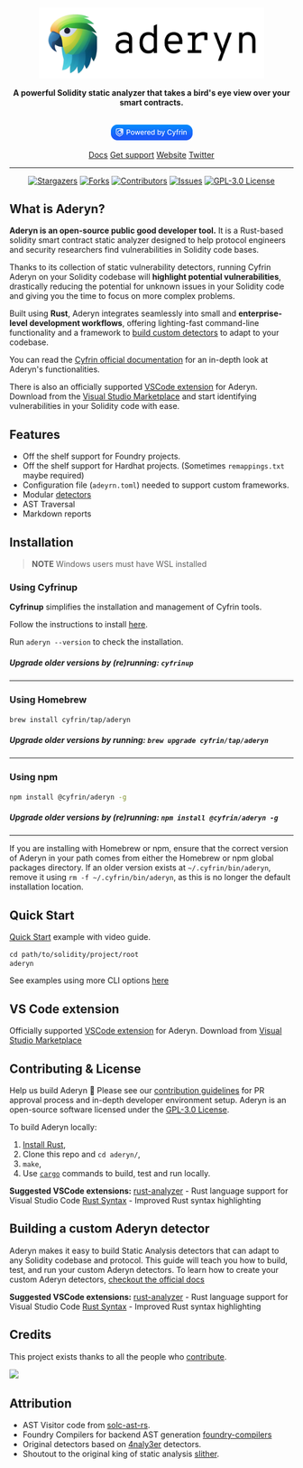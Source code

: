 <p align="center">
    <br />
    <a href="https://cyfrin.io/">
        <img src=".github/images/aderyn_logo.png" width="400" alt=""/></a>
    <br />
</p>
<p align="center"><strong>A powerful Solidity static analyzer that takes a bird's eye view over your smart contracts.
</strong></p>
<p align="center">
    <br />
    <a href="https://cyfrin.io/">
        <img src=".github/images/poweredbycyfrinblue.png" width="145" alt=""/></a>
    <br />
</p>

<p align="center">
<a href="https://cyfrin.gitbook.io/cyfrin-docs/aderyn-cli/readme">Docs</a>
<a href="https://discord.gg/cyfrin">Get support</a>
<a href="https://cyfrin.io">Website</a>
<a href="https://twitter.com/cyfrinaudits">Twitter</a>
<p>

---

<div align="center">

[![Stargazers][stars-shield]][stars-url] [![Forks][forks-shield]][forks-url]
[![Contributors][contributors-shield]][contributors-url]
[![Issues][issues-shield]][issues-url]
[![GPL-3.0 License][license-shield]][license-url]

</div>

## What is Aderyn?

**Aderyn is an open-source public good developer tool.** It is a Rust-based solidity smart contract static analyzer designed to help protocol engineers and security researchers find vulnerabilities in Solidity code bases.

Thanks to its collection of static vulnerability detectors, running Cyfrin Aderyn on your Solidity codebase will **highlight potential vulnerabilities**, drastically reducing the potential for unknown issues in your Solidity code and giving you the time to focus on more complex problems.

Built using **Rust**, Aderyn integrates seamlessly into small and **enterprise-level development workflows**, offering lighting-fast command-line functionality and a framework to [build custom detectors](https://cyfrin.gitbook.io/cyfrin-docs/aderyn-cli/detectors-quickstart) to adapt to your codebase.

You can read the [Cyfrin official documentation](https://cyfrin.gitbook.io/cyfrin-docs/aderyn-cli/readme) for an in-depth look at Aderyn's functionalities.

There is also an officially supported [VSCode extension](https://github.com/Cyfrin/vscode-aderyn/) for Aderyn. Download from the [Visual Studio Marketplace](https://marketplace.visualstudio.com/items?itemName=Cyfrin.aderyn&ssr=false#overview) and start identifying vulnerabilities in your Solidity code with ease.  

## Features

- Off the shelf support for Foundry projects.
- Off the shelf support for Hardhat projects. (Sometimes `remappings.txt` maybe required)
- Configuration file (`adeyrn.toml`) needed to support custom frameworks.
- Modular [detectors](./aderyn_core/src/detect/)
- AST Traversal
- Markdown reports

## Installation

> **NOTE** Windows users must have WSL installed

### Using Cyfrinup

**Cyfrinup** simplifies the installation and management of Cyfrin tools.

Follow the instructions to install [here](https://github.com/Cyfrin/up).

Run `aderyn --version` to check the installation.

##### Upgrade older versions by (re)running: `cyfrinup`

---

### Using Homebrew

```sh
brew install cyfrin/tap/aderyn
```

##### Upgrade older versions by running: `brew upgrade cyfrin/tap/aderyn`

---

### Using npm

```sh
npm install @cyfrin/aderyn -g
```

##### Upgrade older versions by (re)running: `npm install @cyfrin/aderyn -g`

---

If you are installing with Homebrew or npm, ensure that the correct version of Aderyn in your path comes from either the Homebrew or npm global packages directory. If an older version exists at `~/.cyfrin/bin/aderyn`, remove it using `rm -f ~/.cyfrin/bin/aderyn`, as this is no longer the default installation location.

## Quick Start

[Quick Start](https://cyfrin.gitbook.io/cyfrin-docs/aderyn-cli/quickstart) example with video guide.

```
cd path/to/solidity/project/root
aderyn
```

See examples using more CLI options [here](https://cyfrin.gitbook.io/cyfrin-docs/cli-options)

## VS Code extension

Officially supported [VSCode extension](https://github.com/Cyfrin/vscode-aderyn/) for Aderyn. 
Download from [Visual Studio Marketplace](https://marketplace.visualstudio.com/items?itemName=Cyfrin.aderyn&ssr=false#overview)

## Contributing & License

Help us build Aderyn 🦜 Please see our [contribution guidelines](./CONTRIBUTING.md) for PR approval process and in-depth developer environment setup.
Aderyn is an open-source software licensed under the [GPL-3.0 License](./LICENSE).

To build Aderyn locally:

1. [Install Rust](https://www.rust-lang.org/tools/install),
2. Clone this repo and `cd aderyn/`,
3. `make`,
4. Use [`cargo`](https://doc.rust-lang.org/cargo/getting-started/first-steps.html) commands to build, test and run locally.

**Suggested VSCode extensions:**
[rust-analyzer](https://marketplace.visualstudio.com/items?itemName=dustypomerleau.rust-syntax) - Rust language support for Visual Studio Code
[Rust Syntax](https://marketplace.visualstudio.com/items?itemName=dustypomerleau.rust-syntax) - Improved Rust syntax highlighting

## Building a custom Aderyn detector

Aderyn makes it easy to build Static Analysis detectors that can adapt to any Solidity codebase and protocol. This guide will teach you how to build, test, and run your custom Aderyn detectors.
To learn how to create your custom Aderyn detectors, [checkout the official docs](https://cyfrin.gitbook.io/cyfrin-docs/aderyn-cli/detectors-quickstart)


**Suggested VSCode extensions:**
[rust-analyzer](https://marketplace.visualstudio.com/items?itemName=dustypomerleau.rust-syntax) - Rust language support for Visual Studio Code
[Rust Syntax](https://marketplace.visualstudio.com/items?itemName=dustypomerleau.rust-syntax) - Improved Rust syntax highlighting

## Credits

This project exists thanks to all the people who [contribute](/CONTRIBUTING.md).<br>

<a href="https://github.com/cyfrin/Aderyn/graphs/contributors">
  <img src="https://contrib.rocks/image?repo=cyfrin/Aderyn" />
</a>

## Attribution

- AST Visitor code from [solc-ast-rs](https://github.com/hrkrshnn/solc-ast-rs).
- Foundry Compilers for backend AST generation [foundry-compilers](https://github.com/foundry-rs/compilers)
- Original detectors based on [4naly3er](https://github.com/Picodes/4naly3er) detectors.
- Shoutout to the original king of static analysis [slither](https://github.com/crytic/slither).

[contributors-shield]: https://img.shields.io/github/contributors/cyfrin/aderyn
[contributors-url]: https://github.com/cyfrin/aderyn/graphs/contributors
[forks-shield]: https://img.shields.io/github/forks/cyfrin/aderyn
[forks-url]: https://github.com/cyfrin/aderyn/network/members
[stars-shield]: https://img.shields.io/github/stars/cyfrin/aderyn
[stars-url]: https://github.com/cyfrin/aderyn/stargazers
[issues-shield]: https://img.shields.io/github/issues/cyfrin/aderyn
[issues-url]: https://github.com/cyfrin/aderyn/issues
[license-shield]: https://img.shields.io/github/license/cyfrin/aderyn?logoColor=%23fff&color=blue
[license-url]: https://github.com/cyfrin/aderyn/blob/master/LICENSE
[linkedin-shield]: https://img.shields.io/badge/-LinkedIn-black.svg?style=for-the-badge&logo=linkedin&colorB=555
